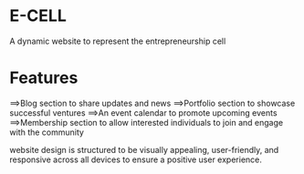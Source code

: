 # E-CELL
A dynamic website to represent the entrepreneurship cell

# Features
  ==>Blog section to share updates and news
  ==>Portfolio section to showcase successful ventures 
  ==>An event calendar to promote upcoming events
  ==>Membership section to allow interested individuals to join and engage with the community

website design is structured to be visually appealing, user-friendly, and responsive across all devices to ensure a positive user experience.
